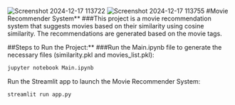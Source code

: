 ![Screenshot 2024-12-17 113722](https://github.com/user-attachments/assets/189d9a3d-e589-422e-86c8-cd92c3c132e1)
![Screenshot 2024-12-17 113755](https://github.com/user-attachments/assets/8166ec86-057d-461b-8fdf-f14ba09a29b2)
#Movie Recommender System**
###This project is a movie recommendation system that suggests movies based on their similarity using cosine similarity. The recommendations are generated based on the movie tags.

##Steps to Run the Project:**
###Run the Main.ipynb file to generate the necessary files (similarity.pkl and movies_list.pkl):

```bash
jupyter notebook Main.ipynb
```

Run the Streamlit app to launch the Movie Recommender System:

```bash
streamlit run app.py
```
